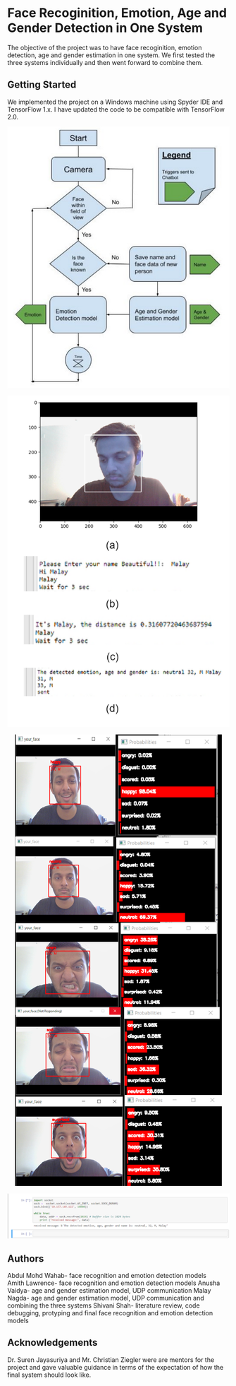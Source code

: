 # Face Recoginition, Emotion, Age and Gender Detection in One System
 
The objective of the project was to have face recoginition, emotion detection, age and gender estimation in one system. We first tested the three systems individually and then went forward to combine them. 

## Getting Started
We implemented the project on a Windows machine using Spyder IDE and TensorFlow 1.x. I have updated the code to be compatible with TensorFlow 2.0. 

<p align="center">
  <img src="images/system_flowchart.png">
</p>

<p align="center">
  <img src="images/face_recog.png">
</p>

<p align="center">
  <img src="images/final_sys.png">
</p>

<p align="center">
  <img src="images/UDP.png">
</p>

## Authors
Abdul Mohd Wahab- face recognition and emotion detection models  
Amith Lawrence- face recognition and emotion detection models
Anusha Vaidya- age and gender estimation model, UDP communication
Malay Nagda- age and gender estimation model, UDP communication and combining the three systems
Shivani Shah- literature review, code debugging, protyping and final face recognition and emotion detection models

## Acknowledgements
Dr. Suren Jayasuriya and Mr. Christian Ziegler were are mentors for the project and gave valuable guidance in terms of the expectation of how the final system should look like.